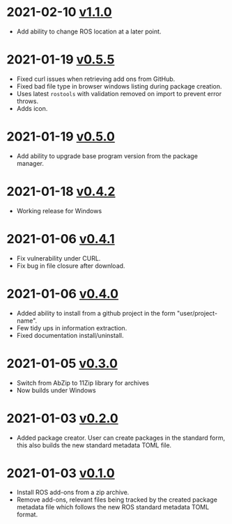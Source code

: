 # 2021-02-10 [v1.1.0](https://github.com/Railway-Op-Sim/RailOSPkgManager/releases/tag/v1.1.0)
- Add ability to change ROS location at a later point.
# 2021-01-19 [v0.5.5](https://github.com/Railway-Op-Sim/RailOSPkgManager/releases/tag/v0.5.5)
- Fixed curl issues when retrieving add ons from GitHub.
- Fixed bad file type in browser windows listing during package creation.
- Uses latest `rostools` with validation removed on import to prevent error throws.
- Adds icon.
# 2021-01-19 [v0.5.0](https://github.com/Railway-Op-Sim/RailOSPkgManager/releases/tag/v0.5.0)
- Add ability to upgrade base program version from the package manager.
# 2021-01-18 [v0.4.2](https://github.com/Railway-Op-Sim/RailOSPkgManager/releases/tag/v0.4.2)
- Working release for Windows
# 2021-01-06 [v0.4.1](https://github.com/Railway-Op-Sim/RailOSPkgManager/releases/tag/v0.4.1)
- Fix vulnerability under CURL.
- Fix bug in file closure after download.

# 2021-01-06 [v0.4.0](https://github.com/Railway-Op-Sim/RailOSPkgManager/releases/tag/v0.4.0)
- Added ability to install from a github project in the form "user/project-name".
- Few tidy ups in information extraction.
- Fixed documentation install/uninstall.
# 2021-01-05 [v0.3.0](https://github.com/Railway-Op-Sim/RailOSPkgManager/releases/tag/v0.3.0)
- Switch from AbZip to 11Zip library for archives
- Now builds under Windows
# 2021-01-03 [v0.2.0](https://github.com/Railway-Op-Sim/RailOSPkgManager/releases/tag/v0.2.0)
- Added package creator. User can create packages in the standard form, this also builds the new standard metadata TOML file.

# 2021-01-03 [v0.1.0](https://github.com/Railway-Op-Sim/RailOSPkgManager/releases/tag/v0.1.0)
- Install ROS add-ons from a zip archive.
- Remove add-ons, relevant files being tracked by the created package metadata file which follows the new ROS standard metadata TOML format.
